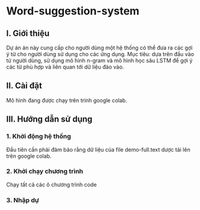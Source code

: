 # Word-suggestion-system

## I. Giới thiệu

Dự án án này cung cấp cho người dùng một hệ thống có thể đưa ra các gợi ý từ cho người dùng sử dụng cho các ứng dụng.
Mục tiêu: dựa trên đầu vào từ người dùng, sử dụng mô hình n-gram và mô hình học sâu LSTM để gợi ý các từ phù hợp và liên quan tới dữ liệu đào vào.

## II. Cài đặt

Mô hình đang được chạy trên trình google colab.

## III. Hướng dẫn sử dụng
### 1. Khởi động hệ thống
Đầu tiên cần phải đảm bảo rằng dữ liệu của file demo-full.text dược tải lên trên google colab.
### 2. Khởi chạy chương trình 
Chạy tất cả các ô chương trình code
### 3. Nhập dự
